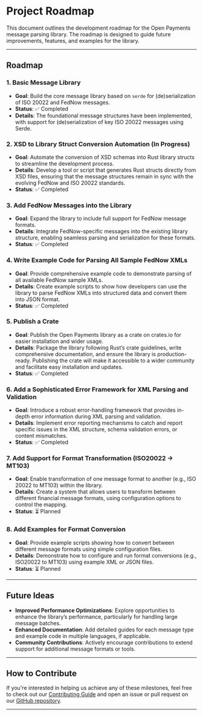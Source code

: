 # Project Roadmap

This document outlines the development roadmap for the Open Payments message parsing library. The roadmap is designed to guide future improvements, features, and examples for the library.

---

## Roadmap

### 1. Basic Message Library
- **Goal**: Build the core message library based on `serde` for (de)serialization of ISO 20022 and FedNow messages.
- **Status**: ✅ Completed
- **Details**: The foundational message structures have been implemented, with support for (de)serialization of key ISO 20022 messages using Serde.

### 2. XSD to Library Struct Conversion Automation (In Progress)
- **Goal**: Automate the conversion of XSD schemas into Rust library structs to streamline the development process.
- **Details**: Develop a tool or script that generates Rust structs directly from XSD files, ensuring that the message structures remain in sync with the evolving FedNow and ISO 20022 standards.
- **Status**: ✅ Completed

### 3. Add FedNow Messages into the Library
- **Goal**: Expand the library to include full support for FedNow message formats.
- **Details**: Integrate FedNow-specific messages into the existing library structure, enabling seamless parsing and serialization for these formats.
- **Status**: ✅ Completed

### 4. Write Example Code for Parsing All Sample FedNow XMLs
- **Goal**: Provide comprehensive example code to demonstrate parsing of all available FedNow sample XMLs.
- **Details**: Create example scripts to show how developers can use the library to parse FedNow XMLs into structured data and convert them into JSON format.
- **Status**: ✅ Completed

### 5. Publish a Crate
- **Goal**: Publish the Open Payments library as a crate on crates.io for easier installation and wider usage.
- **Details**: Package the library following Rust’s crate guidelines, write comprehensive documentation, and ensure the library is production-ready. Publishing the crate will make it accessible to a wider community and facilitate easy installation and updates.
- **Status**: ✅ Completed

### 6. Add a Sophisticated Error Framework for XML Parsing and Validation
- **Goal**: Introduce a robust error-handling framework that provides in-depth error information during XML parsing and validation.
- **Details**: Implement error reporting mechanisms to catch and report specific issues in the XML structure, schema validation errors, or content mismatches.
- **Status**: ✅ Completed

### 7. Add Support for Format Transformation (ISO20022 -> MT103)
- **Goal**: Enable transformation of one message format to another (e.g., ISO 20022 to MT103) within the library.
- **Details**: Create a system that allows users to transform between different financial message formats, using configuration options to control the mapping.
- **Status**: ⏳ Planned

### 8. Add Examples for Format Conversion
- **Goal**: Provide example scripts showing how to convert between different message formats using simple configuration files.
- **Details**: Demonstrate how to configure and run format conversions (e.g., ISO20022 to MT103) using example XML or JSON files.
- **Status**: ⏳ Planned

---

## Future Ideas

- **Improved Performance Optimizations**: Explore opportunities to enhance the library’s performance, particularly for handling large message batches.
- **Enhanced Documentation**: Add detailed guides for each message type and example code in multiple languages, if applicable.
- **Community Contributions**: Actively encourage contributions to extend support for additional message formats or tools.

---

## How to Contribute

If you're interested in helping us achieve any of these milestones, feel free to check out our [Contributing Guide](CONTRIBUTING.md) and open an issue or pull request on our [GitHub repository](https://github.com/Open-Payments/iso20022-rs).

---
